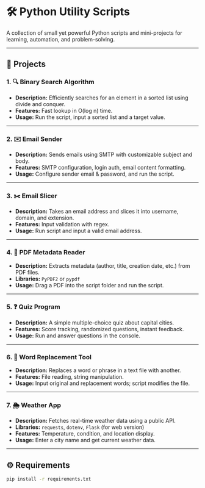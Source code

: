 # 🛠️ Python Utility Scripts

A collection of small yet powerful Python scripts and mini-projects for learning, automation, and problem-solving.

---

## 📂 Projects

### 1. 🔍 Binary Search Algorithm

- **Description:** Efficiently searches for an element in a sorted list using divide and conquer.
- **Features:** Fast lookup in O(log n) time.
- **Usage:** Run the script, input a sorted list and a target value.

---

### 2. ✉️ Email Sender

- **Description:** Sends emails using SMTP with customizable subject and body.
- **Features:** SMTP configuration, login auth, email content formatting.
- **Usage:** Configure sender email & password, and run the script.

---

### 3. ✂️ Email Slicer

- **Description:** Takes an email address and slices it into username, domain, and extension.
- **Features:** Input validation with regex.
- **Usage:** Run script and input a valid email address.

---

### 4. 📄 PDF Metadata Reader

- **Description:** Extracts metadata (author, title, creation date, etc.) from PDF files.
- **Libraries:** `PyPDF2` or `pypdf`
- **Usage:** Drag a PDF into the script folder and run the script.

---

### 5. ❓ Quiz Program

- **Description:** A simple multiple-choice quiz about capital cities.
- **Features:** Score tracking, randomized questions, instant feedback.
- **Usage:** Run and answer questions in the console.

---

### 6. 📝 Word Replacement Tool

- **Description:** Replaces a word or phrase in a text file with another.
- **Features:** File reading, string manipulation.
- **Usage:** Input original and replacement words; script modifies the file.

---

### 7. 🌦️ Weather App

- **Description:** Fetches real-time weather data using a public API.
- **Libraries:** `requests`, `dotenv`, `Flask` (for web version)
- **Features:** Temperature, condition, and location display.
- **Usage:** Enter a city name and get current weather data.

---

## ⚙️ Requirements

```bash
pip install -r requirements.txt
```

